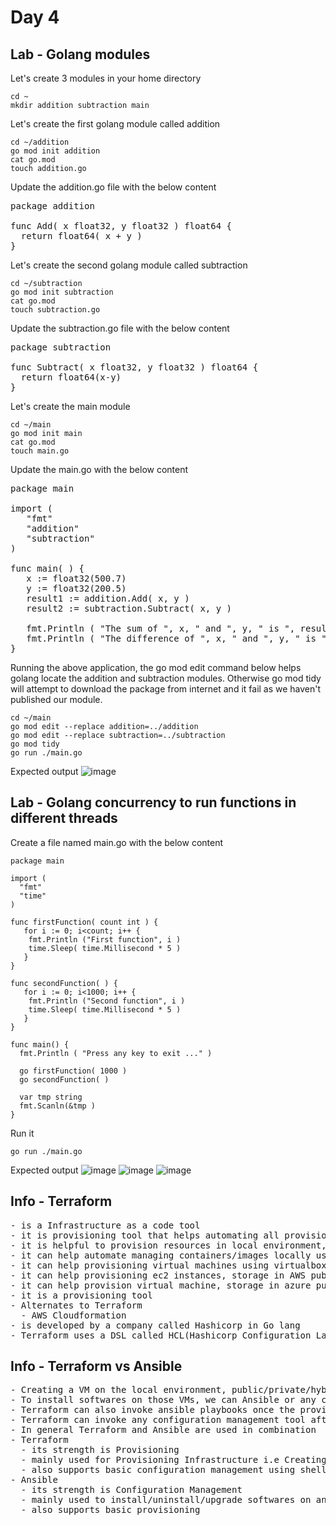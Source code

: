 # Day 4

## Lab - Golang modules

Let's create 3 modules in your home directory
```
cd ~
mkdir addition subtraction main
```

Let's create the first golang module called addition
```
cd ~/addition
go mod init addition
cat go.mod
touch addition.go
```

Update the addition.go file with the below content
<pre>
package addition

func Add( x float32, y float32 ) float64 {
  return float64( x + y )
}
</pre>

Let's create the second golang module called subtraction
```
cd ~/subtraction
go mod init subtraction
cat go.mod
touch subtraction.go
```

Update the subtraction.go file with the below content
<pre>
package subtraction

func Subtract( x float32, y float32 ) float64 {
  return float64(x-y)
}
</pre>

Let's create the main module
```
cd ~/main
go mod init main
cat go.mod
touch main.go
```

Update the main.go with the below content
<pre>
package main

import (
   "fmt"
   "addition"
   "subtraction"
)
  
func main( ) {
   x := float32(500.7)
   y := float32(200.5)
   result1 := addition.Add( x, y )
   result2 := subtraction.Subtract( x, y )

   fmt.Println ( "The sum of ", x, " and ", y, " is ", result1 )
   fmt.Println ( "The difference of ", x, " and ", y, " is ", result2 )
}
</pre>

Running the above application, the go mod edit command below helps golang locate the addition and subtraction modules. Otherwise go mod tidy will attempt to download the package from internet and it fail as we haven't published our module.
```
cd ~/main
go mod edit --replace addition=../addition
go mod edit --replace subtraction=../subtraction
go mod tidy
go run ./main.go
```

Expected output
![image](https://github.com/user-attachments/assets/783e23c4-cc62-4ef4-9238-0f416ac56206)

## Lab - Golang concurrency to run functions in different threads

Create a file named main.go with the below content
```
package main

import (
  "fmt"
  "time"
)

func firstFunction( count int ) {
   for i := 0; i<count; i++ {
	fmt.Println ("First function", i )
	time.Sleep( time.Millisecond * 5 )
   }
}

func secondFunction( ) {
   for i := 0; i<1000; i++ {
	fmt.Println ("Second function", i )
	time.Sleep( time.Millisecond * 5 )
   }
}

func main() {
  fmt.Println ( "Press any key to exit ..." )

  go firstFunction( 1000 )
  go secondFunction( )

  var tmp string
  fmt.Scanln(&tmp )
}
```

Run it
```
go run ./main.go
```

Expected output
![image](https://github.com/user-attachments/assets/549a9a15-6063-41cb-b63e-765dc3352db6)
![image](https://github.com/user-attachments/assets/53d747ba-328f-42d8-b871-f5f0f73fe90f)
![image](https://github.com/user-attachments/assets/298e1eab-77b3-4b87-999e-d993baf3b4cb)

## Info - Terraform
<pre>
- is a Infrastructure as a code tool
- it is provisioning tool that helps automating all provisioning activities via decalarative code
- it is helpful to provision resources in local environment, private cloud, public cloud, hybrid cloud, etc.,
- it can help automate managing containers/images locally using docker
- it can help provisioning virtual machines using virtualbox, vmware locally
- it can help provisioning ec2 instances, storage in AWS public cloud
- it can help provision virtual machine, storage in azure public cloud
- it is a provisioning tool
- Alternates to Terraform
  - AWS Cloudformation
- is developed by a company called Hashicorp in Go lang
- Terraform uses a DSL called HCL(Hashicorp Configuration Language - for automation )
</pre>

## Info - Terraform vs Ansible
<pre>
- Creating a VM on the local environment, public/private/hybrid cloud with some Operating System can be done via Terraform
- To install softwares on those VMs, we can Ansible or any configuration management tool
- Terraform can also invoke ansible playbooks once the provisioning is completed by Terraform
- Terraform can invoke any configuration management tool after provisioning, for example it can invoke chef/puppet/saltstack/ansible	
- In general Terraform and Ansible are used in combination
- Terraform 
  - its strength is Provisioning
  - mainly used for Provisioning Infrastructure i.e Creating a Virtual Machine and installing an Operating into the Virtual Machine
  - also supports basic configuration management using shell scripts/powershell which is imperative, hence this approach is not recommended for complex configuration management
- Ansible
  - its strength is Configuration Management
  - mainly used to install/uninstall/upgrade softwares on an existing virtual machine/base machine with some OS pre-installed in it
  - also supports basic provisioning
</pre>
